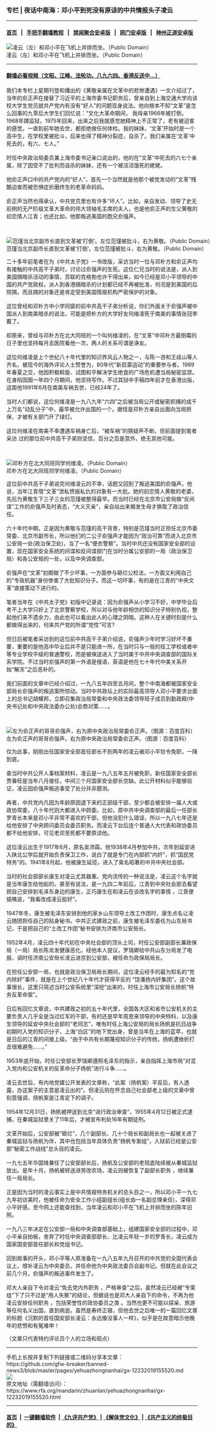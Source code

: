 ### 专栏 | 夜话中南海：邓小平到死没有原谅的中共情报头子凌云
------------------------

#### [首页](https://github.com/gfw-breaker/banned-news3/blob/master/README.md) &nbsp;&nbsp;|&nbsp;&nbsp; [手把手翻墙教程](https://github.com/gfw-breaker/guides/wiki) &nbsp;&nbsp;|&nbsp;&nbsp; [禁闻聚合安卓版](https://github.com/gfw-breaker/bn-android) &nbsp;&nbsp;|&nbsp;&nbsp; [网门安卓版](https://github.com/oGate2/oGate) &nbsp;&nbsp;|&nbsp;&nbsp; [神州正道安卓版](https://github.com/SzzdOgate/update) 



<div id="headerimg">
 <img alt="凌云（左）和邓小平在飞机上并排而坐。（Public Domain）" src="https://www.rfa.org/mandarin/zhuanlan/yehuazhongnanhai/gx-12232019155520.html/20180321122504427.jpg-wap.jpg/image" title="凌云（左）和邓小平在飞机上并排而坐。（Public Domain）"/>
 <div id="headerimgcontents">
  <div id="headerimgcaption">
   <span>
    凌云（左）和邓小平在飞机上并排而坐。（Public Domain）
   </span>
   <!-- zoomattribute -->
  </div>
  <!-- headerimgcaption -->
 </div>
 <!-- headerimagecontents -->
</div>

<hr/>


#### [翻墙必看视频（文昭、江峰、法轮功、八九六四、香港反送中...）](https://github.com/gfw-breaker/banned-news3/blob/master/pages/link3.md)

<div id="storytext">
 <div>
  <div class="slot_header">
  </div>
 </div>
 <p>
  我们本专栏上星期刊登和播出的《黄敬亲属在文革中的悲惨遭遇》一文介绍过了，当年的俞正声在接替了习近平的上海市委书记职务后，曾亲自到上海交通大学向该校大学生党员就共产党内有没有“好人”的问题现身说法。他向根本不知“文革”是怎么回事的九零后大学生们回忆说：“文化大革命期间， 我母亲1966年被打倒，1968年蹲监狱，1975年回来，出来之后我就感觉她精神上不正常了，老有被迫害的感觉。一直到前年她去世，都拒绝做任何体检。我的妹妹，‘文革’开始时是一个高中生，在学校里被批斗，后来也得了精神分裂症，自杀了。我们亲属在‘文革’中死去的，有六、七人。”
  <br/>
  <br/>
  时任中央政治局委员兼上海市委书记亲口说出的，他的在“文革”中死去的六七个亲属，除了因受不了批判而自杀的妹妹，还有一个被活活饿死的姥姥。
  <br/>
  <br/>
  他俞正声口中的共产党内的“好人”，首先一个当然就是他那个被党发动的“文革”残酷迫害而被恐惧症折磨终生的老革命妈妈。
  <br/>
  <br/>
  俞正声当然也得承认，中共党员里也有许多“坏人”。比如，亲自发动、领导了史无前例的无产阶级文革大革命的伟大领袖毛主席的夫人，也是他俞正声的生父黄敬的初恋情人江青；也还比如，他那叛逃美国的胞兄俞强声。
 </p>
 <p>
  <br/>
  <div class="image-inline captioned" style="width:965px;">
   <div style="width:965px;">
    <img alt="范瑾当北京副市长直到文革被‘打倒’。左位范瑾被批斗，右为黄敬。（Public Domain）" src="https://www.rfa.org/mandarin/zhuanlan/yehuazhongnanhai/gx-12202019134959.html/20160502e48fbcf39da244f4c08ec83724841f37.jpg" title="范瑾当北京副市长直到文革被‘打倒’。左位范瑾被批斗，右为黄敬。（Public Domain）"/>
   </div>
   <div class="image-caption">
    <span style="width:965px;">
     范瑾当北京副市长直到文革被‘打倒’。左位范瑾被批斗，右为黄敬。（Public Domain）
    </span>
    <span class="copyright">
    </span>
   </div>
  </div>
 </p>
 <p>
  二十多年前笔者在为《中共太子党》一书改版，采访当时一位与邓朴方和俞正声均有接触的中共高干子弟时，讨论过俞强声的生死。这位仁兄当时的说法是，派人到美国搞暗杀活动的事情，苏联的克格勃也许干得出来，如今已经是邓小平领导的中国的共产党政权，派人到香港搞暗杀的计划都已经不再被批准，何况是到美国的后院搞，而且搞的对象还是肯定受到美国情报机构严密保护的对象。
  <br/>
  <br/>
  这位曾经和邓朴方中小学同窗的前中共高干子弟分析说，你们外面关于俞强声被中国派人到南美暗杀的说法，可能是把朴方的大学好友何维凌死于南美的事情张冠李戴了。
  <br/>
  <br/>
  却原来，曾经与邓朴方在北大同班的一个叫何维凌的，在“文革”中邓朴方最倒霉的日子里也坚持每月去医院看他一次，两人的关系可谓是诤友。
  <br/>
  <br/>
  这位何维凌是上个世纪八十年代里的知识界风云人物之一，与陈一咨和王歧山等人齐名，被现今的海外评论人士赞誉为，80年代“新启蒙运动”的重要参与者。1989年春夏之交，他因积极斡旋、试图和平解决学生绝食的广场危机遭当局秘密监禁。在身陷囹圄一年四个月期间，他坚持写作。不过其狱中手稿四年前才在香港出版，这距他1991年6月在南美车祸去世，已经24年了。
  <br/>
  <br/>
  当时人们都说，这位何维凌是一九八九年“六四”之后被当局公开或秘密抓捕的成千上万名“动乱分子”中，最早被允许出国的一个。据信是邓朴方亲自出面向当局担保，才被有关部门开了绿灯。
  <br/>
  <br/>
  这位何维凌在南美不幸遭遇车祸身亡后，“被车祸”的猜疑声不断。但前面提到笔者采访 过的那位前中共高干子弟则坚信，百分之百是意外，绝无其他可能。
 </p>
 <p>
  <br/>
  <div class="image-inline captioned" style="width:776px;">
   <div style="width:776px;">
    <img alt="邓朴方在北大同班同学何维凌。（Public Domain）" src="https://www.rfa.org/mandarin/zhuanlan/yehuazhongnanhai/gx-12232019155520.html/1-1P50Q12140402.jpg" title="邓朴方在北大同班同学何维凌。（Public Domain）"/>
   </div>
   <div class="image-caption">
    <span style="width:776px;">
     邓朴方在北大同班同学何维凌。（Public Domain）
    </span>
    <span class="copyright">
    </span>
   </div>
  </div>
 </p>
 <p>
  这位前中共高干子弟说完何维凌云的不幸，话题又回到了叛逃美国的俞强声。他说，当年江青借“文革”泄私愤报私仇的对象有一大批。她的初恋情人黄敬的老婆，先后为黄敬生下三子三女的范瑾被整得最早。而当时已经在北京市公安局做“反间谍”工作的俞强声及时表态，“大义灭亲”，亲自站出来揭发生母才换取了政治信任。
  <br/>
  <br/>
  六十年代中期，正是因为黄敬与范瑾的高干背景，特别是范瑾当时正担任北京市委常委、北京市副市长，所以他们的二公子俞强声才能因为“政治可靠”而进入北京市公安局一处(政治保卫处)，当了一名“便衣警察”。当时中共还没有国家安全部的设置，现在国家安全系统的间谍和反间谍部门在当时分属公安部的一局（政治保卫局）和各公安局的一处，以及中央调查部。
  <br/>
  <br/>
  俞强声在“文革”初期做了不少坏事，一方面参与砸烂公检法，一方面又利用自己的“专政机器”身份惨害了大批知识分子。而这一切坏事，有的是在江青的“中央文革”直接策动下进行的。
  <br/>
  <br/>
  笔者当年在《中共太子党》初版中记录说：因为俞强声从小学习不好，中学毕业后考不上大学只好上了北京警察学校，所以对与他年龄相仿的知识分子特别仇视，整起他们来不遗余力，由此也可以看出此人的心理之阴暗。这种人在关键时刻是什么都做得出来的，何来共产党的所谓“党性”可言?
  <br/>
  <br/>
  但日后被笔者采访到的这位前中共高干子弟介绍说，俞强声少年时学习好坏不重要，重要的是他高中毕业后并不是只能进一所，在当时只与一般的技工学校或者中等专业学校平级的普通警校，而是被保送进入了当时属于中共中央调查部的国际关系学院。不过当时俞强声的第一外语是俄语，英语是他在七十年代中美关系开始“解冻”之后恶补的。
  <br/>
  <br/>
  我们前面的文章中已经介绍过，一九八五年四至五月间，整个中南海都被国家安全部局长俞强声的叛逃案所惊动。当时中共政坛上的实际最高领导人邓小平要求台面上的总书记胡耀邦，立即召集政治局常委和中央政法委领导班子成员到勤政殿(中央书记处和中央政法委办公处)会商对策……。
 </p>
 <p>
  <br/>
  <div class="image-inline captioned" style="width:622px;">
   <div style="width:622px;">
    <img alt="左为俞正声的哥哥俞强声，右为原中央政治局常委俞正声。（图源：百度百科）" src="https://www.rfa.org/mandarin/zhuanlan/yehuazhongnanhai/gx-12032019104813.html/yzs.jpg" title="左为俞正声的哥哥俞强声，右为原中央政治局常委俞正声。（图源：百度百科）"/>
   </div>
   <div class="image-caption">
    <span style="width:622px;">
     左为俞正声的哥哥俞强声，右为原中央政治局常委俞正声。（图源：百度百科）
    </span>
    <span class="copyright">
    </span>
   </div>
  </div>
 </p>
 <p>
  仅为此事，刚刚出任国家安全部首任部长不到两年的凌云被邓小平钦令免职，一降到底。
  <br/>
  <br/>
  查当时中共公开人事档案材料，凌云是一九八五年五月被免职，新任国家安全部长贾春旺是当年八月接任，中间三个月国家安全部长空缺。此公开材料似乎能够验证，凌云因俞强声叛逃事受了处分并非臆测。
  <br/>
  <br/>
  再者，中共党内凡因为年龄原因退下来的正部级干部，至少都会被安排一届人大或政协常委，八十年代则大都进入中顾委。比如，原中共中央调查部的最后一任部长罗青长本来是邓小平非常不喜欢的干部，但他没犯什么错误，所以一九八七年还是给他安排了中央顾问委员会委员职务。而凌云下台后连个普通人大代表和政协委员都不给他安排，可见老邓至死都不要原谅他。
  <br/>
  <br/>
  这位凌云出生于1917年6月，原名吴沛霖。他1938年4月参加中共，次年到延安进入陕北公学后就开始负责保卫工作，说白了就是专门在内部抓“内奸”，抓“国民党特务”的。1941年8月起，他被康生延揽，进入了臭名昭著的中共中央社会部。
  <br/>
  <br/>
  当时的社会部部长康生对凌云尤其器重。党内流传的一种说法是，凌云这个名字就是当年康生给他起的。甚至有说法，是一九四二年前后，江青到中央社会部去看望把自己安排到毛泽东身边的康生，正巧康生在和凌云在谈改名字的事情 ，江青便插嘴说，“我看改成凌云挺好”。
  <br/>
  <br/>
  1947年冬，康生被毛泽东安排到他的家乡山东领导土改工作团时，康生点名让凌云随团担任自己的贴身秘书。中共正式建政之前，康生被毛泽东委任为山东局书记，于是把自己的“土改工作团”秘书安排为济南市公安局长。
  <br/>
  <br/>
  1952年4月，凌云四十年代初在中央社会部的顶头上司，时任公安部副部长兼政保局（一局）局长陈龙发健康恶化。经他本人提议，罗瑞卿给中共山东分局发了电报，调时任济南公安局长凌云进京到公安部，被任命为政保局局长。
  <br/>
  <br/>
  在担任公安部一局，也就是政治保卫局局长期间，这位凌云经手的最为知名的“党内除奸”事件，就是在上个世纪八十年代才获得平反的 “饶潘扬内奸集团”。这个故事很长，这里只简述当时公安系统里“深挖”出来的，时任上海市公安局长扬帆“特务反革命案”。
  <br/>
  <br/>
  日后有回忆文章说，中共建政之初的五十年代里，全国各大区和省市公安机关的主要负责人几乎全是当过红军的干部，有的还是早年周恩来领导的中央特科，以及康生领导的延安中央社会部的“老同志”，唯有时任上海公安局的局长扬帆是抗日战争初期时入党的知识分子，上海“白区”的地下党出身，曾是当年在上海的蓝苹，也就是日后的江青的间接上级。“由于中共有长期蔑视知识分子的传统，扬帆遭挫折打击很难避免……。”
  <br/>
  <br/>
  1953年底开始，时任公安部长罗瑞卿遵照毛泽东的指示，亲自指挥上海市局“对混入党内和公安机关的反革命分子扬帆”进行斗争……。
  <br/>
  <br/>
  凌云去世后，有内地党媒公开发表的文章称，“此案（扬帆案）平反后，有人透露，办这案子的主意是凌云出的”。但凌云则在怀念自己社会部老上级的文章中曾刻意强调，扬帆案是江青定下的调子。
  <br/>
  <br/>
  1954年12月31日，扬帆被押送到北京“进行政治审查”，1955年4月12日被正式逮捕，在秦城监狱里关了11年后，才被宣布判处16年有期徒刑。
  <br/>
  <br/>
  文革开始后，公安部被“砸烂”，几个副部长、几十个局长和副局长也一起被关进了秦城监狱与扬帆为伴，其中也包括当年具体负责“扬帆专案组”，入狱前已经是公安部“秘密工作战线”总头目的凌云。
  <br/>
  <br/>
  一九七五年华国锋兼任了公安部部长后，扬帆及公安部的老班底陆续被从秦城监狱放出。是年十月，扬帆被转送进劳改农场，凌云则被恢复了副部长职务 ，继续兼任一局局长。
  <br/>
  <br/>
  正是因为当时的凌云事实上是中共情报特务机关的总头目之一，所以邓小平一九七九年初访美时，他被任命为安全工作小组副组长(组长由一名副总理亲任)，深得邓小平好感。至今网上还能查找到，当年凌云和邓小平在飞机上并排而坐的陈年旧照。
  <br/>
  <br/>
  一九八三年决定在公安部一局和中央调查部基础上，组建国家安全部的过程中，邓小平亲自拍板，舍弃了时任中央调查部部长、比凌云年轻一岁的罗青长，凌云成为国家国安部首任部长和党组书记。
  <br/>
  <br/>
  回到故事的开头，邓小平等人原准备在一九八五年九月召开的中共党的全国代表会议上，增补凌云为中央委员，并任命他为中央政法委员会副书记。但就在此会议之前几个月，俞强声的叛逃事件发生了。
  <br/>
  <br/>
  邓大人亲自下令对凌云“免去党内外职务 ，严格审查”之后，虽然凌云已经被“专案组”下了只不过是“用人失察”的结论，但据说也是邓大人亲自下的命令，不再为他凌云安排任何职务 ，包括荣誉性的政协委员之类 。当然也更不可能以探亲、旅游等任何名义出国，直到病逝。虽然是寿终正寝，但他去世之后唯一的一篇回忆文章的标题《沉默的首任国安部长凌云：永远像没事人一样》，似乎是在故意暗示他晚年的悲愤和有冤难申！
 </p>
 <p>
  （文章只代表特约评论员个人的立场和观点）
 </p>
</div>

<hr/>
手机上长按并复制下列链接或二维码分享本文章：<br/>
https://github.com/gfw-breaker/banned-news3/blob/master/pages/yehuazhongnanhai/gx-12232019155520.md <br/>
<a href='https://github.com/gfw-breaker/banned-news3/blob/master/pages/yehuazhongnanhai/gx-12232019155520.md'><img src='https://github.com/gfw-breaker/banned-news3/blob/master/pages/yehuazhongnanhai/gx-12232019155520.md.png'/></a> <br/>
原文地址（需翻墙访问）：https://www.rfa.org/mandarin/zhuanlan/yehuazhongnanhai/gx-12232019155520.html


------------------------
#### [首页](https://github.com/gfw-breaker/banned-news3/blob/master/README.md) &nbsp;|&nbsp; [一键翻墙软件](https://github.com/gfw-breaker/nogfw/blob/master/README.md) &nbsp;| [《九评共产党》](https://github.com/gfw-breaker/9ping.md/blob/master/README.md#九评之一评共产党是什么) | [《解体党文化》](https://github.com/gfw-breaker/jtdwh.md/blob/master/README.md) | [《共产主义的终极目的》](https://github.com/gfw-breaker/gczydzjmd.md/blob/master/README.md)


<img src='http://gfw-breaker.win/banned-news3/pages/yehuazhongnanhai/gx-12232019155520.md' width='0px' height='0px'/>